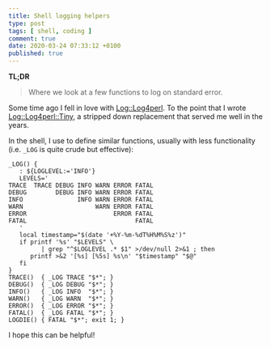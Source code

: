 ```yaml
---
title: Shell logging helpers
type: post
tags: [ shell, coding ]
comment: true
date: 2020-03-24 07:33:12 +0100
published: true
---
```


**TL;DR**

> Where we look at a few functions to log on standard error.

Some time ago I fell in love with [Log::Log4perl][]. To the point that I
wrote [Log::Log4perl::Tiny][], a stripped down replacement that served me
well in the years.

In the shell, I use to define similar functions, usually with less
functionality (i.e. `_LOG` is quite crude but effective):

```shell
_LOG() {
   : ${LOGLEVEL:='INFO'}
   LEVELS='
TRACE  TRACE DEBUG INFO WARN ERROR FATAL
DEBUG        DEBUG INFO WARN ERROR FATAL
INFO               INFO WARN ERROR FATAL
WARN                    WARN ERROR FATAL
ERROR                        ERROR FATAL
FATAL                              FATAL
   '
   local timestamp="$(date '+%Y-%m-%dT%H%M%S%z')"
   if printf '%s' "$LEVELS" \
         | grep "^$LOGLEVEL .* $1" >/dev/null 2>&1 ; then
      printf >&2 '[%s] [%5s] %s\n' "$timestamp" "$@"
   fi
}
TRACE()  { _LOG TRACE "$*"; }
DEBUG()  { _LOG DEBUG "$*"; }
INFO()   { _LOG INFO  "$*"; }
WARN()   { _LOG WARN  "$*"; }
ERROR()  { _LOG ERROR "$*"; }
FATAL()  { _LOG FATAL "$*"; }
LOGDIE() { FATAL "$*"; exit 1; }
```

I hope this can be helpful!

[Log::Log4perl]: https://metacpan.org/pod/Log::Log4perl
[Log::Log4perl::Tiny]: https://metacpan.org/pod/Log::Log4perl::Tiny
